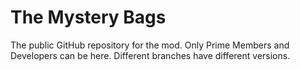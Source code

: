# The Mystery Bags
The public GitHub repository for the mod. Only Prime Members and Developers can be here.
Different branches have different versions.
